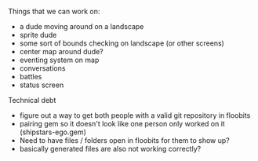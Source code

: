 Things that we can work on:

 - a dude moving around on a landscape
  - sprite dude
  - some sort of bounds checking on landscape (or other screens)
  - center map around dude?
 - eventing system on map
  - conversations
 - battles
 - status screen


 Technical debt
  - figure out a way to get both people with a valid git repository in floobits
  - pairing gem so it doesn't look like one person only worked on it (shipstars-ego.gem)
  - Need to have files / folders open in floobits for them to show up?
   - basically generated files are also not working correctly?
